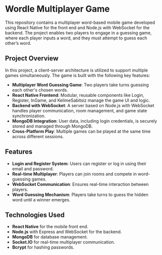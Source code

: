 # Wordle Multiplayer Game

This repository contains a multiplayer word-based mobile game developed using React Native for the front end and Node.js with WebSocket for the backend. The project enables two players to engage in a guessing game, where each player inputs a word, and they must attempt to guess each other’s word.

## Project Overview

In this project, a client-server architecture is utilized to support multiple games simultaneously. The game is built with the following key features:

- **Multiplayer Word Guessing Game**: Two players take turns guessing each other's chosen words.
- **React Native Frontend**: Modular, reusable components like Login, Register, InGame, and KelimeSabitsiz manage the game UI and logic.
- **Backend with WebSocket**: A server based on Node.js with WebSocket handles player communication, room management, and game state synchronization.
- **MongoDB Integration**: User data, including login credentials, is securely stored and managed through MongoDB.
- **Cross-Platform Play**: Multiple games can be played at the same time across different sessions.

## Features

- **Login and Register System**: Users can register or log in using their email and password.
- **Real-time Multiplayer**: Players can join rooms and compete in word-guessing games.
- **WebSocket Communication**: Ensures real-time interaction between players.
- **Word Guessing Mechanism**: Players take turns to guess the hidden word until a winner emerges.

## Technologies Used

- **React Native** for the mobile front end.
- **Node.js** with Express and WebSocket for the backend.
- **MongoDB** for database management.
- **Socket.IO** for real-time multiplayer communication.
- **Bcrypt** for hashing passwords.
